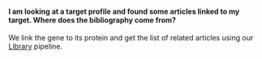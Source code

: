 #### I am looking at a target profile and found some articles linked to my target. Where does the bibliography come from?

We link the gene to its protein and get the list of related articles using our [Library](https://library.opentargets.io) pipeline.


